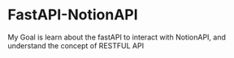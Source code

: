 # FastAPI-NotionAPI
My Goal is learn about the fastAPI to interact with NotionAPI, and understand the concept of RESTFUL API
